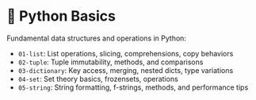 # 🐍 Python Basics

Fundamental data structures and operations in Python:

- `01-list`: List operations, slicing, comprehensions, copy behaviors
- `02-tuple`: Tuple immutability, methods, and comparisons
- `03-dictionary`: Key access, merging, nested dicts, type variations
- `04-set`: Set theory basics, frozensets, operations
- `05-string`: String formatting, f-strings, methods, and performance tips
